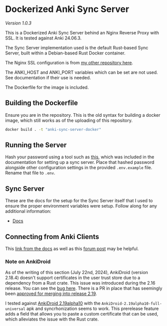 # Dockerized Anki Sync Server

_Version 1.0.3_

This is a Dockerized Anki Sync Server behind an Nginx Reverse Proxy with SSL. It is tested against Anki 24.06.3.

The Sync Server implementation used is the default Rust-based Sync Server, built within a Debian-based Rust Docker container.

The Nginx SSL configuration is from [my other repository here](https://github.com/obadaalagha/4stack4pi/).

The ANKI_HOST and ANKI_PORT variables which can be set are not used. See documentation if their use is needed.

The Dockerfile for the image is included.

## Building the Dockerfile

Ensure you are in the repository. This is the old syntax for building a docker image, which still works as of the uploading of this repository.

```bash
docker build . -t "anki-sync-server-docker"
```

## Running the Server

Hash your password using a tool such as [this](https://git.sr.ht/~laalsaas/pbkdf2-password-hash), which was included in the documentation for setting up a sync server. Place that hashed password alongside other configuration settings in the provided `.env.example` file. Rename that file to `.env`.

## Sync Server

These are the docs for the setup for the Sync Server itself that I used to ensure the proper environment variables were setup. Follow along for any additional information:
- [Docs](https://docs.ankiweb.net/sync-server.html)

## Connecting from Anki Clients

This [link from the docs](https://docs.ankiweb.net/sync-server.html#client-setup) as well as this [forum post](https://forums.ankiweb.net/t/client-setup-section-in-sync-server-doc-needs-to-be-clarified/34863/7) may be helpful.

### Note on AnkiDroid

As of the writing of this section (July 22nd, 2024), AnkiDroid (version 2.18.4) doesn't support certificates in the user trust store due to a dependency from a Rust crate. This issue was introduced during the 2.16 release. You can see the [bug here](https://github.com/ankidroid/Anki-Android/issues/14686). There is a PR in place that has seemingly been [approved for merging into release 2.19](https://github.com/ankidroid/Anki-Android/pull/16481).

I tested against [AnkiDroid 2.19alpha10](https://github.com/ankidroid/Anki-Android/releases/tag/v2.19alpha10) with the `AnkiDroid-2.19alpha10-full-universal` apk and syncrhonization seems to work. This prerelease feature adds a field that allows you to paste a custom certificate that can be used, which alleviates the issue with the Rust crate.
